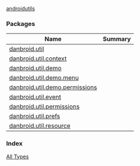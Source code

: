 [androidutils](./index.md)

### Packages

| Name | Summary |
|---|---|
| [danbroid.util](danbroid.util/index.md) |  |
| [danbroid.util.context](danbroid.util.context/index.md) |  |
| [danbroid.util.demo](danbroid.util.demo/index.md) |  |
| [danbroid.util.demo.menu](danbroid.util.demo.menu/index.md) |  |
| [danbroid.util.demo.permissions](danbroid.util.demo.permissions/index.md) |  |
| [danbroid.util.event](danbroid.util.event/index.md) |  |
| [danbroid.util.permissions](danbroid.util.permissions/index.md) |  |
| [danbroid.util.prefs](danbroid.util.prefs/index.md) |  |
| [danbroid.util.resource](danbroid.util.resource/index.md) |  |

### Index

[All Types](alltypes/index.md)